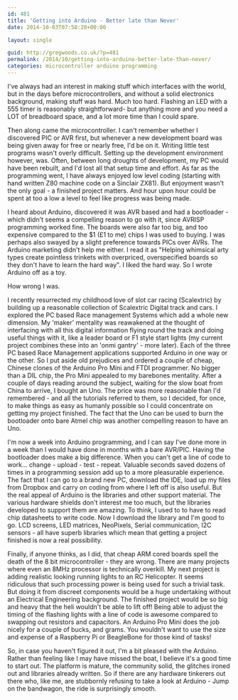```yaml
---
id: 481
title: 'Getting into Arduino - Better late than Never'
date: 2014-10-03T07:58:28+00:00

layout: single

guid: http://gregwoods.co.uk/?p=481
permalink: /2014/10/getting-into-arduino-better-late-than-never/
categories: microcontroller arduino programming
---
```

I've always had an interest in making stuff which interfaces with the world, but in the days before microcontrollers, and without a solid electronics background, making stuff was hard. Much too hard. Flashing an LED with a 555 timer is reasonably straightforward- but anything more and you need a LOT of breadboard space, and a lot more time than I could spare.

Then along came the microcontroller. I can't remember whether I discovered PIC or AVR first, but whenever a new development board was being given away for free or nearly free, I'd be on it. Writing little test programs wasn't overly difficult. Setting up the development environment however, was. Often, between long droughts of development, my PC would have been rebuilt, and I'd lost all that setup time and effort. As far as the programming went, I have always enjoyed low level coding (starting with hand written Z80 machine code on a Sinclair ZX81). But enjoyment wasn't the only goal - a finished project matters. And hour upon hour could be spent at too a low a level to feel like progress was being made.

I heard about Arduino, discovered it was AVR based and had a bootloader - which didn't seems a compelling reason to go with it, since AVRISP programming worked fine. The boards were also far too big, and too expensive compared to the $1 (£1 to me) chips I was used to buying. I was perhaps also swayed by a slight preference towards PICs over AVRs. The Arduino marketing didn't help me either. I read it as "Helping whimsical arty types create pointless trinkets with overpriced, overspecified boards so they don't have to learn the hard way". I liked the hard way. So I wrote Arduino off as a toy.

How wrong I was.

I recently resurrected my childhood love of slot car racing (Scalextric) by building up a reasonable collection of Scalextric Digital track and cars. I explored the PC based Race management Systems which add a whole new dimension. My 'maker' mentality was reawakened at the thought of interfacing with all this digital information flying round the track and doing useful things with it, like a leader board or F1 style start lights (my current project combines these into an 'onmi gantry' - more later). Each of the three PC based Race Management applications supported Arduino in one way or the other. So I put aside old prejudices and ordered a couple of cheap, Chinese clones of the Arduino Pro Mini and FTDI programmer. No bigger than a DIL chip, the Pro Mini appealed to my barebones mentality. After a couple of days reading around the subject, waiting for the slow boat from China to arrive, I bought an Uno. The price was more reasonable than I'd remembered - and all the tutorials referred to them, so I decided, for once, to make things as easy as humanly possible so I could concentrate on getting my project finished. The fact that the Uno can be used to burn the bootloader onto bare Atmel chip was another compelling reason to have an Uno.

I'm now a week into Arduino programming, and I can say I've done more in a week than I would have done in months with a bare AVR/PIC. Having the bootloader does make a big difference. When you can't get a line of code to work... change - upload - test - repeat. Valuable seconds saved dozens of times in a programming session add up to a more pleasurable experience. The fact that I can go to a brand new PC, download the IDE, load up my files from Dropbox and carry on coding from where I left off is also useful. But the real appeal of Arduino is the libraries and other support material. The various hardware shields don't interest me too much, but the libraries developed to support them are amazing. To think, I used to to have to read chip datasheets to write code. Now I download the library and I'm good to go. LCD screens, LED matrices, NeoPixels, Serial communication, I2C sensors - all have superb libraries which mean that getting a project finished is now a real possibility.

Finally, if anyone thinks, as I did, that cheap ARM cored boards spell the death of the 8 bit microcontroller - they are wrong. There are many projects where even an 8MHz processor is technically overkill. My next project is adding realistic looking running lights to an RC Helicopter. It seems ridiculous that such processing power is being used for such a trivial task. But doing it from discreet components would be a huge undertaking without an Electrical Engineering background. The finished project would be so big and heavy that the heli wouldn't be able to lift off! Being able to adjust the timing of the flashing lights with a line of code is awesome compared to swapping out resistors and capacitors. An Arduino Pro Mini does the job nicely for a couple of bucks, and grams. You wouldn't want to use the size and expense of a Raspberry Pi or BeagleBone for those kind of tasks!

So, in case you haven't figured it out, I'm a bit pleased with the Arduino. Rather than feeling like I may have missed the boat, I believe it's a good time to start out. The platform is mature, the community solid, the glitches ironed out and libraries already written. So if there are any hardware tinkerers out there who, like me, are stubbornly refusing to take a look at Arduino - Jump on the bandwagon, the ride is surprisingly smooth.